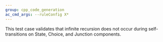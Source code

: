 ```yaml
---
group: cpp_code_generation
ac_cmd_args: --ruleConfig X*
---
```

This test case validates that infinite recursion does not occur during self-transitions on State, Choice, and Junction components.